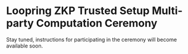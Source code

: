 # Loopring ZKP Trusted Setup Multi-party Computation Ceremony

Stay tuned, instructions for participating in the ceremony will become available soon.
